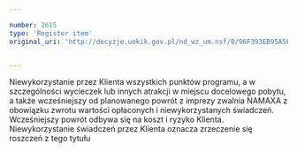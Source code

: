 ```yaml
---

number: 2615
type: 'Register item'
original_uri: 'http://decyzje.uokik.gov.pl/nd_wz_um.nsf/0/96F393EB95A5FE40C125792E003C55D3?OpenDocument'


---
```


Niewykorzystanie przez Klienta wszystkich punktów programu, a w szczególności wycieczek lub innych atrakcji w miejscu docelowego pobytu, a także wcześniejszy od planowanego powrót z imprezy zwalnia NAMAXA z obowiązku zwrotu wartości opłaconych i niewykorzystanych świadczeń. Wcześniejszy powrót odbywa się na koszt i ryzyko Klienta. Niewykorzystanie świadczeń przez Klienta oznacza zrzeczenie się roszczeń z tego tytułu
